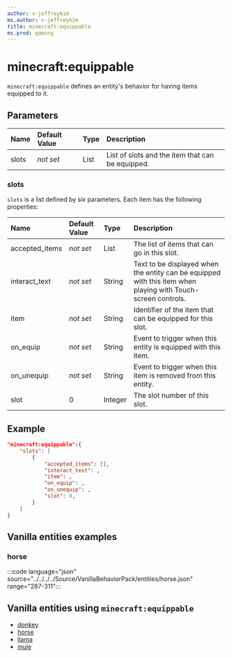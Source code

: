 ```yaml
---
author: v-jeffreykim
ms.author: v-jeffreykim
title: minecraft:equippable
ms.prod: gaming
---
```


# minecraft:equippable

`minecraft:equippable` defines an entity's behavior for having items equipped to it.

## Parameters

|Name |Default Value  |Type  |Description  |
|:----------|:----------|:----------|:----------|
| slots| *not set*| List| List of slots and the item that can be equipped.|

### slots

`slots` is a list defined by six parameters. Each item has the following properties:

| Name| Default Value| Type| Description |
|:-----------|:-----------|:-----------|:-----------|
| accepted_items| *not set*| List| The list of items that can go in this slot. |
| interact_text| *not set*| String| Text to be displayed when the entity can be equipped with this item when playing with Touch-screen controls. |
| item| *not set*| String| Identifier of the item that can be equipped for this slot. |
| on_equip| *not set*| String| Event to trigger when this entity is equipped with this item. |
| on_unequip| *not set*| String| Event to trigger when this item is removed from this entity. |
| slot| 0| Integer| The slot number of this slot. |

## Example

```json
"minecraft:equippable":{
    "slots": [
        {
            "accepted_items": [],
            "interact_text": ,
            "item": ,
            "on_equip": ,
            "on_unequip": ,
            "slot": 0,
        }
    ]
}
```

## Vanilla entities examples

### horse

:::code language="json" source="../../../../Source/VanillaBehaviorPack/entities/horse.json" range="287-311":::

## Vanilla entities using `minecraft:equippable`

- [donkey](../../../../Source/VanillaBehaviorPack_Snippets/entities/donkey.md)
- [horse](../../../../Source/VanillaBehaviorPack_Snippets/entities/horse.md)
- [llama](../../../../Source/VanillaBehaviorPack_Snippets/entities/llama.md)
- [mule](../../../../Source/VanillaBehaviorPack_Snippets/entities/mule.md)